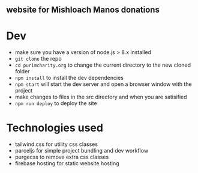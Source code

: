 ## website for Mishloach Manos donations

# Dev
 - make sure you have a version of node.js > 8.x installed
 - `git clone` the repo
 - `cd purimcharity.org` to change the current directory to the new cloned folder
 - `npm install` to install the dev dependencies
 - `npm start` will start the dev server and open a browser window with the project
 - make changes to files in the src directory and when you are satisified
 - `npm run deploy` to deploy the site

# Technologies used
 - tailwind.css for utility css classes
 - parceljs for simple project bundling and dev workflow
 - purgecss to remove extra css classes
 - firebase hosting for static website hosting
